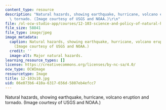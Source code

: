 ```yaml
---
content_type: resource
description: "Natural hazards, showing earthquake, hurricane, volcano eruption and\
  \ tornado. (Image courtesy of USGS and NOAA.)\r\n"
file: /ol-ocw-studio-app/courses/12-103-science-and-policy-of-natural-hazards-spring-2010/06e073b6410a6317656d5807eb4efcc7_12-103s10.jpg
file_size: 58841
file_type: image/jpeg
image_metadata:
  caption: Natural hazards, showing earthquake, hurricane, volcano eruption and tornado.
    (Image courtesy of USGS and NOAA.)
  credit: ''
  image-alt: Major natural hazards.
learning_resource_types: []
license: https://creativecommons.org/licenses/by-nc-sa/4.0/
ocw_type: OCWImage
resourcetype: Image
title: 12-103s10.jpg
uid: 06e073b6-410a-6317-656d-5807eb4efcc7
---
```

Natural hazards, showing earthquake, hurricane, volcano eruption and tornado. (Image courtesy of USGS and NOAA.)
